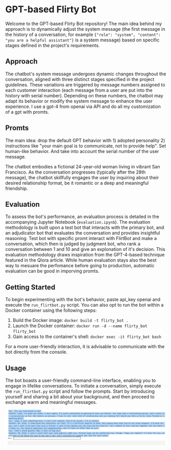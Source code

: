 # GPT-based Flirty Bot

Welcome to the GPT-based Flirty Bot repository! The main idea behind my approach is to dynamically adjust the system message (the first message in the history of a conversation, for example `{"role": "system", "content": "you are a helpful assistant"}` is a system message) based on specific stages defined in the project's requirements.

## Approach

The chatbot's system message undergoes dynamic changes throughout the conversation, aligned with three distinct stages specified in the project guidelines. These variations are triggered by message numbers assigned to each customer interaction (each message from a user are put into the history 
with serial number). Depending on these numbers, the chatbot may adapt its behavior or modify the system message to enhance the user experience. I use a gpt-4 from openai via API and do all my customization of a gpt with promts.

## Promts
The main idea: drop the default GPT behavior with 1) adopted personality 2) instructions like "your main goal is to communicate, not to provide help". Set human-like behavior. And take into account the serial number of the user message. 

The chatbot embodies a fictional 24-year-old woman living in vibrant San Francisco. As the conversation progresses (typically after the 28th message), the chatbot skillfully engages the user by inquiring about their desired relationship format, be it romantic or a deep and meaningful friendship.

## Evaluation

To assess the bot's performance, an evaluation process is detailed in the accompanying Jupyter Notebook (`evaluation.ipynb`). The evaluation methodology is built upon a test bot that interacts with the primary bot, and an adjudicator bot that evaluates the conversation and provides insightful reasoning. Test bot with specific promt interact with FlirtBot and make a conversation, which then is judged by judgment bot, who rank a conversation between 1 and 10 and give an explonation of it's decision. This evaluation methodology draws inspiration from the GPT-4-based technique featured in the Qlora article. While human evaluation stays also the best way to mesuare the perfomance before going to production, automatic evaluation can be good in imporving promts.

## Getting Started
To begin experimenting with the bot's behavior, paste api_key openai and execute the `run_flirtbot.py` script. You can also opt to run the bot within a Docker container using the following steps:

1. Build the Docker image: `docker build -t flirty_bot .`
2. Launch the Docker container: `docker run -d --name flirty_bot flirty_bot`
3. Gain access to the container's shell: `docker exec -it flirty_bot bash`

For a more user-friendly interaction, it is advisable to communicate with the bot directly from the console. 

## Usage

The bot boasts a user-friendly command-line interface, enabling you to engage in lifelike conversations. To initiate a conversation, simply execute the `run_flirtbot.py` script and follow the prompts. Start by introducing yourself and sharing a bit about your background, and then proceed to exchange warm and meaningful messages.

![Example_conversation](example_conversation.png)
